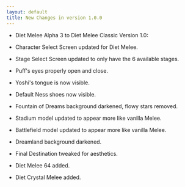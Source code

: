 ```yaml
---
layout: default
title: New Changes in version 1.0.0
---
```


- Diet Melee Alpha 3 to Diet Melee Classic Version 1.0:
- Character Select Screen updated for Diet Melee.
- Stage Select Screen updated to only have the 6 available stages.
- Puff's eyes properly open and close.
- Yoshi's tongue is now visible.
- Default Ness shoes now visible.

- Fountain of Dreams background darkened, flowy stars removed.
- Stadium model updated to appear more like vanilla Melee.
- Battlefield model updated to appear more like vanilla Melee.
- Dreamland background darkened.
- Final Destination tweaked for aesthetics.

- Diet Melee 64 added.
- Diet Crystal Melee added.
